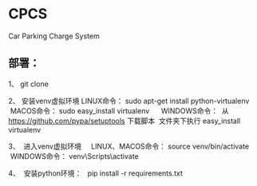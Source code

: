 # CPCS
Car Parking Charge System


## 部署：
1、  git clone

2、  安装venv虚拟环境
     LINUX命令：
  sudo apt-get install python-virtualenv
      MACOS命令：
  sudo easy_install virtualenv
      WINDOWS命令：
  从 https://github.com/pypa/setuptools 下载脚本
  文件夹下执行 easy_install virtualenv
 
3、  进入venv虚拟环境
      LINUX、MACOS命令：
  source venv/bin/activate
      WINDOWS命令：
  venv\Scripts\activate
  
4、  安装python环境：
   pip install -r requirements.txt
